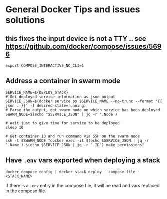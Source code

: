 # General Docker Tips and issues solutions

## this fixes the input device is not a TTY .. see https://github.com/docker/compose/issues/5696

    export COMPOSE_INTERACTIVE_NO_CLI=1

## Address a container in swarm mode

    SERVICE_NAME=${DEPLOY_STACK}
    # Get deployed service information as json output
    SERVICE_JSON=$(docker service ps $SERVICE_NAME --no-trunc --format '{{ json . }}' -f desired-state=running)
    # Parse the output, get swarm node on which service has been deployed
    SWARM_NODE=$(echo "$SERVICE_JSON" | jq -r '.Node')
    
    # Wait just to give time for service to be deployed
    sleep 10
    
    # Get container ID and run command via SSH on the swarm node
    ssh -t $SWARM_NODE "docker exec -it $(echo $SERVICE_JSON | jq -r '.Name').$(echo $SERVICE_JSON | jq -r '.ID') make permissions"

## Have `.env` vars exported when deploying a stack

    docker-compose config | docker stack deploy --compose-file - <STACK_NAME>

If there is a `.env` entry in the compose file, it will be read and vars replaced in the compose file.
